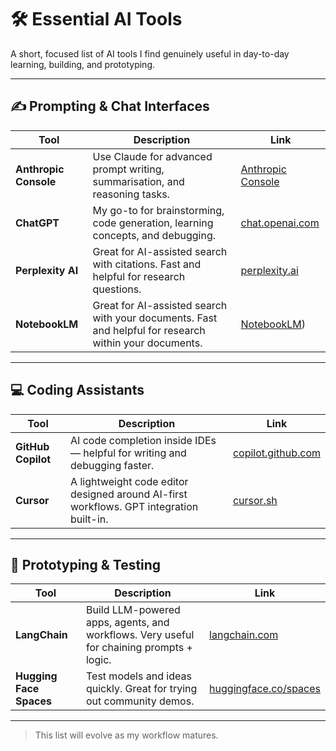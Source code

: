 # 🛠️ Essential AI Tools

A short, focused list of AI tools I find genuinely useful in day-to-day learning, building, and prototyping.

---

## ✍️ Prompting & Chat Interfaces

| Tool | Description | Link |
|------|-------------|------|
| **Anthropic Console** | Use Claude for advanced prompt writing, summarisation, and reasoning tasks. | [Anthropic Console](https://console.anthropic.com/dashboard) |
| **ChatGPT** | My go-to for brainstorming, code generation, learning concepts, and debugging. | [chat.openai.com](https://chat.openai.com) |
| **Perplexity AI** | Great for AI-assisted search with citations. Fast and helpful for research questions. | [perplexity.ai](https://www.perplexity.ai) |
| **NotebookLM** | Great for AI-assisted search with your documents. Fast and helpful for research within your documents. | [NotebookLM](https://notebooklm.google.com/)) |

---

## 💻 Coding Assistants

| Tool | Description | Link |
|------|-------------|------|
| **GitHub Copilot** | AI code completion inside IDEs — helpful for writing and debugging faster. | [copilot.github.com](https://copilot.github.com) |
| **Cursor** | A lightweight code editor designed around AI-first workflows. GPT integration built-in. | [cursor.sh](https://www.cursor.sh) |

---

## 🧪 Prototyping & Testing

| Tool | Description | Link |
|------|-------------|------|
| **LangChain** | Build LLM-powered apps, agents, and workflows. Very useful for chaining prompts + logic. | [langchain.com](https://www.langchain.com) |
| **Hugging Face Spaces** | Test models and ideas quickly. Great for trying out community demos. | [huggingface.co/spaces](https://huggingface.co/spaces) |

---

> This list will evolve as my workflow matures.
